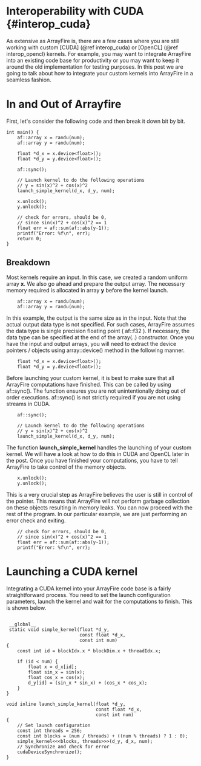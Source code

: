 Interoperability with CUDA {#interop_cuda}
========

As extensive as ArrayFire is, there are a few cases where you are still working with custom [CUDA] (@ref interop_cuda) or [OpenCL] (@ref interop_opencl) kernels. For example, you may want to integrate ArrayFire into an existing code base for productivity or you may want to keep it around the old implementation for testing purposes. In this post we are going to talk about how to integrate your custom kernels into ArrayFire in a seamless fashion.

# In and Out of Arrayfire

First, let's consider the following code and then break it down bit by bit.

~~~~~~~~~~~~~~~~~~~~~~~~~~~~~~~~~~~~~~~~~~~~~~~~~~~~~~~~~~~~~~~~~~~~~~~{.cpp}
int main() {
    af::array x = randu(num);
    af::array y = randu(num);

    float *d_x = x.device<float>();
    float *d_y = y.device<float>();

    af::sync();

    // Launch kernel to do the following operations
    // y = sin(x)^2 + cos(x)^2
    launch_simple_kernel(d_x, d_y, num);

    x.unlock();
    y.unlock();

    // check for errors, should be 0,
    // since sin(x)^2 + cos(x)^2 == 1
    float err = af::sum(af::abs(y-1));
    printf("Error: %f\n", err);
    return 0;
}
~~~~~~~~~~~~~~~~~~~~~~~~~~~~~~~~~~~~~~~~~~~~~~~~~~~~~~~~~~~~~~~~~~~~~~~

## Breakdown
Most kernels require an input. In this case, we created a random uniform array **x**.
We also go ahead and prepare the output array. The necessary memory required is allocated in array **y** before the kernel launch.
~~~~~~~~~~~~~~~~~~~~~~~~~~~~~~~~~~~~~~~~~~~~~~~~~~~~~~~~~~~~~~~~~~~~~~~{.cpp}
    af::array x = randu(num);
    af::array y = randu(num);
~~~~~~~~~~~~~~~~~~~~~~~~~~~~~~~~~~~~~~~~~~~~~~~~~~~~~~~~~~~~~~~~~~~~~~~

In this example, the output is the same size as in the input. Note that the actual output data type is not specified. For such cases, ArrayFire assumes the data type is single precision floating point ( af::f32 ). If necessary, the data type can be specified at the end of the array(..) constructor. Once you have the input and output arrays, you will need to extract the device pointers / objects using array::device() method in the following manner.
~~~~~~~~~~~~~~~~~~~~~~~~~~~~~~~~~~~~~~~~~~~~~~~~~~~~~~~~~~~~~~~~~~~~~~~{.cpp}
    float *d_x = x.device<float>();
    float *d_y = y.device<float>();
~~~~~~~~~~~~~~~~~~~~~~~~~~~~~~~~~~~~~~~~~~~~~~~~~~~~~~~~~~~~~~~~~~~~~~~

Before  launching your custom kernel, it is best to make sure that all ArrayFire computations have finished. This can be called by using af::sync(). The function ensures you are not unintentionally doing out of order executions.
af::sync() is not strictly required if you are not using streams in CUDA.
~~~~~~~~~~~~~~~~~~~~~~~~~~~~~~~~~~~~~~~~~~~~~~~~~~~~~~~~~~~~~~~~~~~~~~~{.cpp}
    af::sync();

    // Launch kernel to do the following operations
    // y = sin(x)^2 + cos(x)^2
    launch_simple_kernel(d_x, d_y, num);
~~~~~~~~~~~~~~~~~~~~~~~~~~~~~~~~~~~~~~~~~~~~~~~~~~~~~~~~~~~~~~~~~~~~~~~
The function **launch_simple_kernel** handles the launching of your custom kernel. We will have a look at how to do this in CUDA and OpenCL later in the post. Once you have finished your computations, you have to tell ArrayFire to take control of the memory objects.
~~~~~~~~~~~~~~~~~~~~~~~~~~~~~~~~~~~~~~~~~~~~~~~~~~~~~~~~~~~~~~~~~~~~~~~{.cpp}
    x.unlock();
    y.unlock();
~~~~~~~~~~~~~~~~~~~~~~~~~~~~~~~~~~~~~~~~~~~~~~~~~~~~~~~~~~~~~~~~~~~~~~~
This is a very crucial step as ArrayFire believes the user is still in control of the pointer. This means that ArrayFire will not perform garbage collection on these objects resulting in memory leaks. You can now proceed with the rest of the program. In our particular example, we are just performing an error check and exiting.

~~~~~~~~~~~~~~~~~~~~~~~~~~~~~~~~~~~~~~~~~~~~~~~~~~~~~~~~~~~~~~~~~~~~~~~{.cpp}
    // check for errors, should be 0,
    // since sin(x)^2 + cos(x)^2 == 1
    float err = af::sum(af::abs(y-1));
    printf("Error: %f\n", err);
~~~~~~~~~~~~~~~~~~~~~~~~~~~~~~~~~~~~~~~~~~~~~~~~~~~~~~~~~~~~~~~~~~~~~~~

# Launching a CUDA kernel
Integrating a CUDA kernel into your ArrayFire code base is a fairly straightforward process. You need to set the launch configuration parameters, launch the kernel and wait for the computations to finish. This is shown below.
~~~~~~~~~~~~~~~~~~~~~~~~~~~~~~~~~~~~~~~~~~~~~~~~~~~~~~~~~~~~~~~~~~~~~~~{.cpp}
 
 __global__
 static void simple_kernel(float *d_y,
                           const float *d_x,
                           const int num)
{
    const int id = blockIdx.x * blockDim.x + threadIdx.x;

    if (id < num) {
        float x = d_x[id];
        float sin_x = sin(x);
        float cos_x = cos(x);
        d_y[id] = (sin_x * sin_x) + (cos_x * cos_x);
    }
}

void inline launch_simple_kernel(float *d_y,
                                 const float *d_x,
                                 const int num)
{
    // Set launch configuration
    const int threads = 256;
    const int blocks = (num / threads) + ((num % threads) ? 1 : 0);
    simple_kernel<<<blocks, threads>>>(d_y, d_x, num);
    // Synchronize and check for error
    cudaDeviceSynchronize();
}
~~~~~~~~~~~~~~~~~~~~~~~~~~~~~~~~~~~~~~~~~~~~~~~~~~~~~~~~~~~~~~~~~~~~~~~

